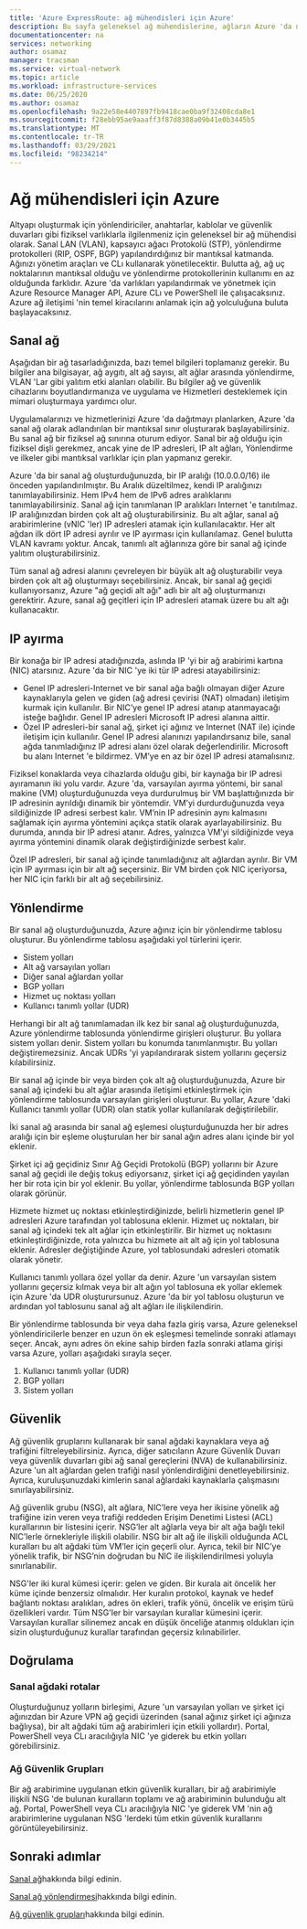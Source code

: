 ```yaml
---
title: 'Azure ExpressRoute: ağ mühendisleri için Azure'
description: Bu sayfa geleneksel ağ mühendislerine, ağların Azure 'da nasıl çalıştığını açıklar.
documentationcenter: na
services: networking
author: osamaz
manager: tracsman
ms.service: virtual-network
ms.topic: article
ms.workload: infrastructure-services
ms.date: 06/25/2020
ms.author: osamaz
ms.openlocfilehash: 9a22e58e4407897fb9418cae0ba9f32408cda8e1
ms.sourcegitcommit: f28ebb95ae9aaaff3f87d8388a09b41e0b3445b5
ms.translationtype: MT
ms.contentlocale: tr-TR
ms.lasthandoff: 03/29/2021
ms.locfileid: "98234214"
---
```

# <a name="azure-for-network-engineers"></a>Ağ mühendisleri için Azure
Altyapı oluşturmak için yönlendiriciler, anahtarlar, kablolar ve güvenlik duvarları gibi fiziksel varlıklarla ilgilenmeniz için geleneksel bir ağ mühendisi olarak. Sanal LAN (VLAN), kapsayıcı ağacı Protokolü (STP), yönlendirme protokolleri (RIP, OSPF, BGP) yapılandırdığınız bir mantıksal katmanda. Ağınızı yönetim araçları ve CLı kullanarak yönetilecektir. Bulutta ağ, ağ uç noktalarının mantıksal olduğu ve yönlendirme protokollerinin kullanımı en az olduğunda farklıdır. Azure 'da varlıkları yapılandırmak ve yönetmek için Azure Resource Manager API, Azure CLı ve PowerShell ile çalışacaksınız. Azure ağ iletişimi 'nin temel kiracılarını anlamak için ağ yolculuğuna buluta başlayacaksınız. 
## <a name="virtual-network"></a>Sanal ağ
Aşağıdan bir ağ tasarladığınızda, bazı temel bilgileri toplamanız gerekir. Bu bilgiler ana bilgisayar, ağ aygıtı, alt ağ sayısı, alt ağlar arasında yönlendirme, VLAN 'Lar gibi yalıtım etki alanları olabilir. Bu bilgiler ağ ve güvenlik cihazlarını boyutlandırmanıza ve uygulama ve Hizmetleri desteklemek için mimari oluşturmaya yardımcı olur.

Uygulamalarınızı ve hizmetlerinizi Azure 'da dağıtmayı planlarken, Azure 'da sanal ağ olarak adlandırılan bir mantıksal sınır oluşturarak başlayabilirsiniz. Bu sanal ağ bir fiziksel ağ sınırına oturum ediyor. Sanal bir ağ olduğu için fiziksel dişli gerekmez, ancak yine de IP adresleri, IP alt ağları, Yönlendirme ve ilkeler gibi mantıksal varlıklar için plan yapmanız gerekir.

Azure 'da bir sanal ağ oluşturduğunuzda, bir IP aralığı (10.0.0.0/16) ile önceden yapılandırılmıştır. Bu Aralık düzeltilmez, kendi IP aralığınızı tanımlayabilirsiniz. Hem IPv4 hem de IPv6 adres aralıklarını tanımlayabilirsiniz. Sanal ağ için tanımlanan IP aralıkları Internet 'e tanıtılmaz. IP aralığınızdan birden çok alt ağ oluşturabilirsiniz. Bu alt ağlar, sanal ağ arabirimlerine (vNIC 'ler) IP adresleri atamak için kullanılacaktır. Her alt ağdan ilk dört IP adresi ayrılır ve IP ayırması için kullanılamaz. Genel bulutta VLAN kavramı yoktur. Ancak, tanımlı alt ağlarınıza göre bir sanal ağ içinde yalıtım oluşturabilirsiniz.

Tüm sanal ağ adresi alanını çevreleyen bir büyük alt ağ oluşturabilir veya birden çok alt ağ oluşturmayı seçebilirsiniz. Ancak, bir sanal ağ geçidi kullanıyorsanız, Azure "ağ geçidi alt ağı" adlı bir alt ağ oluşturmanızı gerektirir. Azure, sanal ağ geçitleri için IP adresleri atamak üzere bu alt ağı kullanacaktır. 

## <a name="ip-allocation"></a>IP ayırma

Bir konağa bir IP adresi atadığınızda, aslında IP 'yi bir ağ arabirimi kartına (NIC) atarsınız. Azure 'da bir NIC 'ye iki tür IP adresi atayabilirsiniz:

- Genel IP adresleri-Internet ve bir sanal ağa bağlı olmayan diğer Azure kaynaklarıyla gelen ve giden (ağ adresi çevirisi (NAT) olmadan) iletişim kurmak için kullanılır. Bir NIC’ye genel IP adresi atanıp atanmayacağı isteğe bağlıdır. Genel IP adresleri Microsoft IP adresi alanına aittir.
- Özel IP adresleri-bir sanal ağ, şirket içi ağınız ve Internet (NAT ile) içinde iletişim için kullanılır. Genel IP adresi alanınızı yapılandırsanız bile, sanal ağda tanımladığınız IP adresi alanı özel olarak değerlendirilir. Microsoft bu alanı Internet 'e bildirmez. VM’ye en az bir özel IP adresi atamalısınız.

Fiziksel konaklarda veya cihazlarda olduğu gibi, bir kaynağa bir IP adresi ayıramanın iki yolu vardır. Azure 'da, varsayılan ayırma yöntemi, bir sanal makine (VM) oluşturduğunuzda veya durdurulmuş bir VM başlattığınızda bir IP adresinin ayrıldığı dinamik bir yöntemdir. VM’yi durdurduğunuzda veya sildiğinizde IP adresi serbest kalır. VM’nin IP adresinin aynı kalmasını sağlamak için ayırma yöntemini açıkça statik olarak ayarlayabilirsiniz. Bu durumda, anında bir IP adresi atanır. Adres, yalnızca VM’yi sildiğinizde veya ayırma yöntemini dinamik olarak değiştirdiğinizde serbest kalır. 

Özel IP adresleri, bir sanal ağ içinde tanımladığınız alt ağlardan ayrılır. Bir VM için IP ayırması için bir alt ağ seçersiniz. Bir VM birden çok NIC içeriyorsa, her NIC için farklı bir alt ağ seçebilirsiniz.

## <a name="routing"></a>Yönlendirme
Bir sanal ağ oluşturduğunuzda, Azure ağınız için bir yönlendirme tablosu oluşturur. Bu yönlendirme tablosu aşağıdaki yol türlerini içerir.
- Sistem yolları
- Alt ağ varsayılan yolları
- Diğer sanal ağlardan yollar
- BGP yolları
- Hizmet uç noktası yolları
- Kullanıcı tanımlı yollar (UDR)

Herhangi bir alt ağ tanımlamadan ilk kez bir sanal ağ oluşturduğunuzda, Azure yönlendirme tablosunda yönlendirme girişleri oluşturur. Bu yollara sistem yolları denir. Sistem yolları bu konumda tanımlanmıştır. Bu yolları değiştiremezsiniz. Ancak UDRs 'yi yapılandırarak sistem yollarını geçersiz kılabilirsiniz.

Bir sanal ağ içinde bir veya birden çok alt ağ oluşturduğunuzda, Azure bir sanal ağ içindeki bu alt ağlar arasında iletişimi etkinleştirmek için yönlendirme tablosunda varsayılan girişleri oluşturur. Bu yollar, Azure 'daki Kullanıcı tanımlı yollar (UDR) olan statik yollar kullanılarak değiştirilebilir.

İki sanal ağ arasında bir sanal ağ eşlemesi oluşturduğunuzda her bir adres aralığı için bir eşleme oluşturulan her bir sanal ağın adres alanı içinde bir yol eklenir.

Şirket içi ağ geçidiniz Sınır Ağ Geçidi Protokolü (BGP) yollarını bir Azure sanal ağ geçidi ile değiş tokuş ediyorsanız, şirket içi ağ geçidinden yayılan her bir rota için bir yol eklenir. Bu yollar, yönlendirme tablosunda BGP yolları olarak görünür.

Hizmete hizmet uç noktası etkinleştirdiğinizde, belirli hizmetlerin genel IP adresleri Azure tarafından yol tablosuna eklenir. Hizmet uç noktaları, bir sanal ağ içindeki tek alt ağlar için etkinleştirilir. Bir hizmet uç noktasını etkinleştirdiğinizde, rota yalnızca bu hizmete ait alt ağ için yol tablosuna eklenir. Adresler değiştiğinde Azure, yol tablosundaki adresleri otomatik olarak yönetir.

Kullanıcı tanımlı yollara özel yollar da denir. Azure 'un varsayılan sistem yollarını geçersiz kılmak veya bir alt ağın yol tablosuna ek yollar eklemek için Azure 'da UDR oluşturursunuz. Azure 'da bir yol tablosu oluşturun ve ardından yol tablosunu sanal ağ alt ağları ile ilişkilendirin.

Bir yönlendirme tablosunda bir veya daha fazla giriş varsa, Azure geleneksel yönlendiricilerle benzer en uzun ön ek eşleşmesi temelinde sonraki atlamayı seçer. Ancak, aynı adres ön ekine sahip birden fazla sonraki atlama girişi varsa Azure, yolları aşağıdaki sırayla seçer.
1. Kullanıcı tanımlı yollar (UDR)
1. BGP yolları
1. Sistem yolları

## <a name="security"></a>Güvenlik

Ağ güvenlik gruplarını kullanarak bir sanal ağdaki kaynaklara veya ağ trafiğini filtreleyebilirsiniz. Ayrıca, diğer satıcıların Azure Güvenlik Duvarı veya güvenlik duvarları gibi ağ sanal gereçlerini (NVA) de kullanabilirsiniz. Azure 'un alt ağlardan gelen trafiği nasıl yönlendirdiğini denetleyebilirsiniz. Ayrıca, kuruluşunuzdaki kimlerin sanal ağlardaki kaynaklarla çalışmasını sınırlayabilirsiniz.

Ağ güvenlik grubu (NSG), alt ağlara, NIC’lere veya her ikisine yönelik ağ trafiğine izin veren veya trafiği reddeden Erişim Denetimi Listesi (ACL) kurallarının bir listesini içerir. NSG’ler alt ağlarla veya bir alt ağa bağlı tekil NIC’lerle örnekleriyle ilişkili olabilir. NSG bir alt ağ ile ilişkili olduğunda ACL kuralları bu alt ağdaki tüm VM’ler için geçerli olur. Ayrıca, tekil bir NIC’ye yönelik trafik, bir NSG’nin doğrudan bu NIC ile ilişkilendirilmesi yoluyla sınırlanabilir.

NSG'ler iki kural kümesi içerir: gelen ve giden. Bir kurala ait öncelik her küme içinde benzersiz olmalıdır. Her kuralın protokol, kaynak ve hedef bağlantı noktası aralıkları, adres ön ekleri, trafik yönü, öncelik ve erişim türü özellikleri vardır. Tüm NSG'ler bir varsayılan kurallar kümesini içerir. Varsayılan kurallar silinemez ancak en düşük önceliğe atanmış oldukları için sizin oluşturduğunuz kurallar tarafından geçersiz kılınabilirler.

## <a name="verification"></a>Doğrulama
### <a name="routes-in-virtual-network"></a>Sanal ağdaki rotalar
Oluşturduğunuz yolların birleşimi, Azure 'un varsayılan yolları ve şirket içi ağınızdan bir Azure VPN ağ geçidi üzerinden (sanal ağınız şirket içi ağınıza bağlıysa), bir alt ağdaki tüm ağ arabirimleri için etkili yollardır). Portal, PowerShell veya CLı aracılığıyla NIC 'ye giderek bu etkin yolları görebilirsiniz.
### <a name="network-security-groups"></a>Ağ Güvenlik Grupları
Bir ağ arabirimine uygulanan etkin güvenlik kuralları, bir ağ arabirimiyle ilişkili NSG 'de bulunan kuralların toplamı ve ağ arabiriminin bulunduğu alt ağ. Portal, PowerShell veya CLı aracılığıyla NIC 'ye giderek VM 'nin ağ arabirimlerine uygulanan NSG 'lerdeki tüm etkin güvenlik kurallarını görüntüleyebilirsiniz.

## <a name="next-steps"></a>Sonraki adımlar

[Sanal ağ][VNet]hakkında bilgi edinin.

[Sanal ağ yönlendirmesi][vnet-routing]hakkında bilgi edinin.

[Ağ güvenlik grupları][network-security]hakkında bilgi edinin.

<!--Link References-->
[VNet]: ../virtual-network/tutorial-connect-virtual-networks-portal.md
[vnet-routing]: ../virtual-network/virtual-networks-udr-overview.md
[network-security]: ../virtual-network/network-security-groups-overview.md